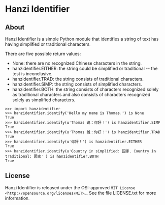 Hanzi Identifier
================

About
-----

Hanzi Identifier is a simple Python module that identifies a string of text has having simplified or traditional characters.

There are five possible return values:

* None: there are no recognized Chinese characters in the string.
* hanzidentifier.EITHER: the string could be simplified or traditional -- the test is inconclusive.
* hanzidentifier.TRAD: the string consists of traditional characters.
* hanzidentifier.SIMP: the string consists of simplified characters.
* hanzidentifier.BOTH: the string consists of characters recognized solely as traditional characters and also consists of characters recognized solely as simplified characters.

```
>>> import hanzidentifier
>>> hanzidentifier.identify('Hello my name is Thomas.') is None
True
>>> hanzidentifier.identify(u'Thomas 说：你好！') is hanzidentifier.SIMP
True
>>> hanzidentifier.identify(u'Thomas 說：你好！') is hanzidentifier.TRAD
True
>>> hanzidentifier.identify(u'你好！') is hanzidentifier.EITHER
True
>>> hanzidentifier.identify(u'Country in simplified: 国家. Country in traditional: 國家' ) is hanzidentifier.BOTH
True
```

License
-------

Hanzi Identifier is released under the OSI-approved `MIT License <http://opensource.org/licenses/MIT>`_. See the file LICENSE.txt for more information.

